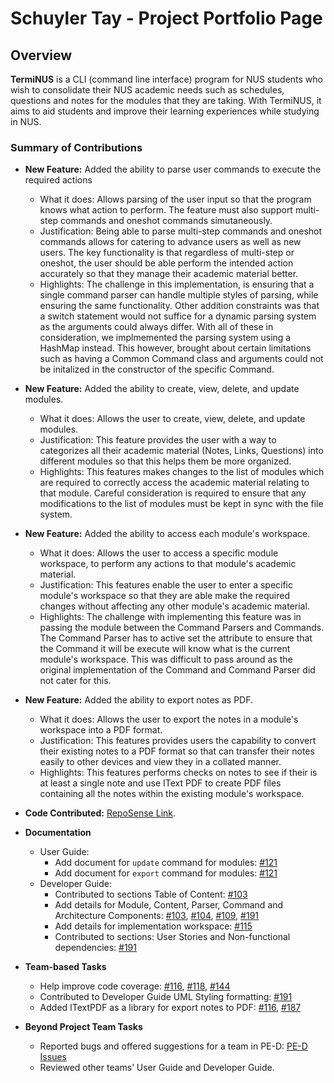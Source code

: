 # Schuyler Tay - Project Portfolio Page

## Overview

**TermiNUS** is a CLI (command line interface) program for NUS students who wish to consolidate their NUS academic needs such as schedules, questions and notes for the modules that they are taking. With TermiNUS, it aims to aid students and improve their learning experiences while studying in NUS.


### Summary of Contributions
* **New Feature:** Added the ability to parse user commands to execute the required actions
  * What it does: Allows parsing of the user input so that the program knows what action to perform. The feature must also support multi-step commands and oneshot commands simutaneously.  
  * Justification: Being able to parse multi-step commands and oneshot commands allows for catering to advance users as well as new users. The key functionality is that regardless of multi-step or oneshot, the user should be able perform the intended action accurately so that they manage their academic material better.
  * Highlights: The challenge in this implementation, is ensuring that a single command parser can handle multiple styles of parsing, while ensuring the same functionality. Other addition constraints was that a switch statement would not suffice for a dynamic parsing system as the arguments could always differ. With all of these in consideration, we implmemented the parsing system using a HashMap instead. This however, brought about certain limitations such as having a Common Command class and arguments could not be initalized in the constructor of the specific Command.
    
* **New Feature:** Added the ability to create, view, delete, and update modules.
  * What it does: Allows the user to create, view, delete, and update  modules.  
  * Justification: This feature provides the user with a way to categorizes all their academic material (Notes, Links, Questions) into different modules so that this helps them be more organized.
  * Highlights: This features makes changes to the list of modules which are required to correctly access the academic material relating to that module. Careful consideration is required to ensure that any modifications to the list of modules must be kept in sync with the file system.

* **New Feature:** Added the ability to access each module's workspace.  
  * What it does: Allows the user to access a specific module workspace, to perform any actions to that module's academic material.
  * Justification: This features enable the user to enter a specific module's workspace so that they are able make the required changes without affecting any other module's academic material.
  * Highlights: The challenge with implementing this feature was in passing the module between the Command Parsers and Commands. The Command Parser has to active set the attribute to ensure that the Command it will be execute will know what is the current module's workspace. This was difficult to pass around as the original implementation of the Command and Command Parser did not cater for this.
  
* **New Feature:** Added the ability to export notes as PDF.
  * What it does: Allows the user to export the notes in a module's workspace into a PDF format.  
  * Justification: This features provides users the capability to convert their existing notes to a PDF format so that can transfer their notes easily to other devices and view they in a collated manner.
  * Highlights: This features performs checks on notes to see if their is at least a single note and use IText PDF to create PDF files containing all the notes within the existing module's workspace.

* **Code Contributed:** [RepoSense Link](https://nus-cs2113-ay2122s1.github.io/tp-dashboard/?search=3m0&sort=groupTitle&sortWithin=title&timeframe=commit&mergegroup=&groupSelect=groupByRepos&breakdown=true&checkedFileTypes=docs~functional-code~test-code~other&since=2021-09-25&until=2021-10-11&tabOpen=true&tabType=authorship&tabAuthor=3m0W33D&tabRepo=AY2122S1-CS2113T-T10-2%2Ftp%5Bmaster%5D&authorshipIsMergeGroup=false&authorshipFileTypes=docs~functional-code~test-code~other&authorshipIsBinaryFileTypeChecked=false&zFR=false).    


* **Documentation**
  * User Guide:
    * Add document for `update` command for modules: [#121](https://github.com/AY2122S1-CS2113T-T10-2/tp/pull/121)
    * Add document for `export` command for modules: [#121](https://github.com/AY2122S1-CS2113T-T10-2/tp/pull/121)
  * Developer Guide:
    * Contributed to sections Table of Content: [#103](https://github.com/AY2122S1-CS2113T-T10-2/tp/pull/103)
    * Add details for Module, Content, Parser, Command and Architecture Components: 
    [#103](https://github.com/AY2122S1-CS2113T-T10-2/tp/pull/103), [#104](https://github.com/AY2122S1-CS2113T-T10-2/tp/pull/104),
    [#109](https://github.com/AY2122S1-CS2113T-T10-2/tp/pull/109), [#191](https://github.com/AY2122S1-CS2113T-T10-2/tp/pull/191)
    * Add details for implementation workspace: [#115](https://github.com/AY2122S1-CS2113T-T10-2/tp/pull/115)
    * Contributed to sections: User Stories and Non-functional dependencies: [#191](https://github.com/AY2122S1-CS2113T-T10-2/tp/pull/191)
* **Team-based Tasks**
  * Help improve code coverage: [#116](https://github.com/AY2122S1-CS2113T-T10-2/tp/pull/116), 
  [#118](https://github.com/AY2122S1-CS2113T-T10-2/tp/pull/118), [#144](https://github.com/AY2122S1-CS2113T-T10-2/tp/pull/144)
  * Contributed to Developer Guide UML Styling formatting: [#191](https://github.com/AY2122S1-CS2113T-T10-2/tp/pull/191)
  * Added ITextPDF as a library for export notes to PDF: [#116](https://github.com/AY2122S1-CS2113T-T10-2/tp/pull/116),
  [#187](https://github.com/AY2122S1-CS2113T-T10-2/tp/pull/187)
* **Beyond Project Team Tasks**
  * Reported bugs and offered suggestions for a team in PE-D: [PE-D Issues](https://github.com/3m0W33D/ped)
  * Reviewed other teams’ User Guide and Developer Guide.

